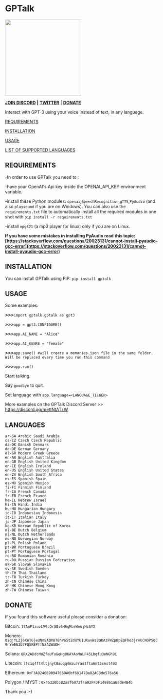 # GPTalk

<img src="https://user-images.githubusercontent.com/114559605/213072836-213cd555-68fc-496a-8613-23c8dcf4c06c.png" height="250" width="250">


**[JOIN DISCORD](https://discord.gg/mettNtATzW)** **|** **[TWITTER](https://twitter.com/gptalk1)** **|** **[DONATE](https://github.com/0ut0flin3/GPTalk#donate)**

Interact with GPT-3 using your voice instead of text, in any language.





[REQUIREMENTS](https://github.com/0ut0flin3/GPTalk#requirments)

[INSTALLATION](https://github.com/0ut0flin3/GPTalk#nstallation)

[USAGE](https://github.com/0ut0flin3/GPTalk#usage)

[LIST OF SUPPORTED LANGUAGES](https://github.com/0ut0flin3/GPTalk#languages)



## REQUIREMENTS


-In order to use GPTalk you need to :

-have your OpenAI's Api key inside the OPENAI_API_KEY environment variable.

-install these Python modules: `openai`,`SpeechRecognition`,`gTTS`,`PyAudio` (and also `playsound` if you are on Windows).
 You can also use the `requirements.txt` file to automatically install all the required modules in one shot with `pip install -r requirements.txt`


-install `mpg321` (a mp3 player for linux) only if you are on Linux.


**If you have some mistakes in installing PyAudio read this topic: [https://stackoverflow.com/questions/20023131/cannot-install-pyaudio-gcc-error](https://stackoverflow.com/questions/20023131/cannot-install-pyaudio-gcc-error)**


## INSTALLATION

You can install GPTalk using PIP: `pip install gptalk`

## USAGE

Some examples:

***>>>***`import gptalk.gptalk as gpt3`

***>>>***`app = gpt3.CONFIGURE()`

***>>>***`app.AI_NAME = "Alice"`

***>>>***`app.AI_GENRE = "female"`

***>>>***`app.save() #will create a memories.json file in the same folder. Will be replaced every time you run this command`

***>>>***`app.run()`

Start talking.

Say `goodbye` to quit.

Set language with `app.language=<LANGUAGE_TICKER>`


More examples on the GPTalk Discord Server >> https://discord.gg/mettNtATzW



## LANGUAGES

```
ar-SA Arabic Saudi Arabia
cs-CZ Czech Czech Republic
da-DK Danish Denmark
de-DE German Germany
el-GR Modern Greek Greece
en-AU English Australia
en-GB English United Kingdom
en-IE English Ireland
en-US English United States
en-ZA English South Africa
es-ES Spanish Spain
es-MX Spanish Mexico
fi-FI Finnish Finland
fr-CA French Canada
fr-FR French France
he-IL Hebrew Israel
hi-IN Hindi India
hu-HU Hungarian Hungary
id-ID Indonesian Indonesia
it-IT Italian Italy
ja-JP Japanese Japan
ko-KR Korean Republic of Korea
nl-BE Dutch Belgium
nl-NL Dutch Netherlands
no-NO Norwegian Norway
pl-PL Polish Poland
pt-BR Portuguese Brazil
pt-PT Portuguese Portugal
ro-RO Romanian Romania
ru-RU Russian Russian Federation
sk-SK Slovak Slovakia
sv-SE Swedish Sweden
th-TH Thai Thailand
tr-TR Turkish Turkey
zh-CN Chinese China
zh-HK Chinese Hong Kong
zh-TW Chinese Taiwan
```




## DONATE

If you found this software useful please consider a donation:


Bitcoin:  `17AnP1zuvLV9cQrGQi6H6qMLeWeujHzAYX`

Monero: `82qjYLZj6XeTGjeUNm9AQVB78hVGStZd8YU1UKuvWz8QKAzFWZpBpEQFho3jrvUCNQPSqC9nYeEN3b7FQ5REPffNSA2WSDH`

Solana: `6RX2ADdcNWZfaUfuGeHg86AYAoMuLF45Lbgfu3oNGh9i`

Litecoin: `ltc1q4ft4ltjnyt8auqq4m5u7raatftu6mt5snst493`

Ethereum: `0xF3A0246690947669A0bf68147Ba82AC8de576a56`

Polygon / MYST : `0x45320b5B2a8f6073f4a92FFDF149861aBade4B4b`



Thank you :-)

